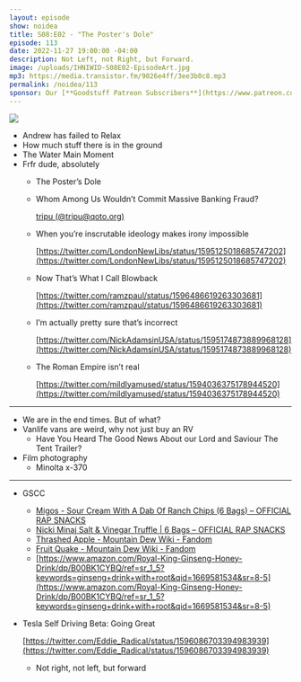 ```yaml
---
layout: episode
show: noidea
title: S08:E02 - "The Poster's Dole"
episode: 113
date: 2022-11-27 19:00:00 -04:00
description: Not Left, not Right, but Forward.
image: /uploads/IHNIWID-S08E02-EpisodeArt.jpg
mp3: https://media.transistor.fm/9026e4ff/3ee3b0c8.mp3
permalink: /noidea/113
sponsor: Our [**Goodstuff Patreon Subscribers**](https://www.patreon.com/goodstuff "Goodstuff on Patreon") and listeners just like you! Support your favorite podcasts directly to get access to the discord and more.
---
```


![](/uploads/IHNIWID-S08E02-EpisodeArt.jpg)

- Andrew has failed to Relax
- How much stuff there is in the ground
- The Water Main Moment
- Frfr dude, absolutely
    - The Poster’s Dole
    - Whom Among Us Wouldn’t Commit Massive Banking Fraud?
        
        [tripu (@tripu@qoto.org)](https://qoto.org/@tripu/109337100227552486)
        
    - When you’re inscrutable ideology makes irony impossible
        
        [https://twitter.com/LondonNewLibs/status/1595125018685747202](https://twitter.com/LondonNewLibs/status/1595125018685747202)
        
    - Now That’s What I Call Blowback
        
        [https://twitter.com/ramzpaul/status/1596486619263303681](https://twitter.com/ramzpaul/status/1596486619263303681)
        
    - I’m actually pretty sure that’s incorrect
        
        [https://twitter.com/NickAdamsinUSA/status/1595174873889968128](https://twitter.com/NickAdamsinUSA/status/1595174873889968128)
        
    - The Roman Empire isn’t real
        
        [https://twitter.com/mildlyamused/status/1594036375178944520](https://twitter.com/mildlyamused/status/1594036375178944520)
        

---

- We are in the end times. But of what?
- Vanlife vans are weird, why not just buy an RV
    - Have You Heard The Good News About our Lord and Saviour The Tent Trailer?
- Film photography
    - Minolta x-370

---

- GSCC
    - [Migos - Sour Cream With A Dab Of Ranch Chips (6 Bags) – OFFICIAL RAP SNACKS](https://www.rapsnacks.net/products/migos-sour-cream-with-a-dab-of-ranch-chips-pack)
    - [Nicki Minaj Salt & Vinegar Truffle | 6 Bags – OFFICIAL RAP SNACKS](https://www.rapsnacks.net/products/nicki-minaj-salt-vinegar-truffle-6-bags)
    - [Thrashed Apple - Mountain Dew Wiki - Fandom](https://mountaindew.fandom.com/wiki/Thrashed_Apple)
    - [Fruit Quake - Mountain Dew Wiki - Fandom](https://mountaindew.fandom.com/wiki/Fruit_Quake)
    - [https://www.amazon.com/Royal-King-Ginseng-Honey-Drink/dp/B00BK1CYBQ/ref=sr_1_5?keywords=ginseng+drink+with+root&qid=1669581534&sr=8-5](https://www.amazon.com/Royal-King-Ginseng-Honey-Drink/dp/B00BK1CYBQ/ref=sr_1_5?keywords=ginseng+drink+with+root&qid=1669581534&sr=8-5)
- Tesla Self Driving Beta: Going Great
    
    [https://twitter.com/Eddie_Radical/status/1596086703394983939](https://twitter.com/Eddie_Radical/status/1596086703394983939)
    
    - Not right, not left, but forward